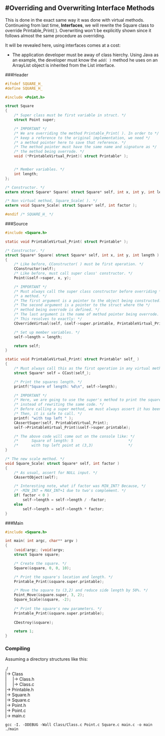 #Overriding and Overwriting Interface Methods
---

This is done in the exact same way it was done with virtual methods. Continueing from last time, **Interfaces**, we will rewrite the Square class to override Printable_Print( ). Overwriting won't be explicitly shown since it follows almost the same procedure as overriding.

It will be revealed here, using interfaces comes at a cost:

* The application developer must be away of class hierchy. Using Java as an example, the developer must know the ```add( )``` method he uses on an ArrayList object is inherited from the List interface. 

###Header

```C
#ifndef SQUARE_H_
#define SQUARE_H_

#include <Point.h>

struct Square
{
	/* Super class must be first variable in struct. */
	struct Point super;

	/* IMPORTANT */
	/* We are overriding the method Printable_Print( ). In order to */
	/* keep a reference to the original implementation, we need */
	/* a method pointer here to save that reference. */
	/* The method pointer must have the same name and signature as */
	/* the method being overrode. */
	void (*PrintableVirtual_Print)( struct Printable* );


	/* Member variables. */
	int length;
};

/* Constructor. */
extern struct Square* Square( struct Square* self, int x, int y, int length );

/* Non virtual method, Square_Scale( ). */
extern void Square_Scale( struct Square* self, int factor );

#endif /* SQUARE_H_ */
```

###Source
 
```C
#include <Square.h>

static void PrintableVirtual_Print( struct Printable* );

/* Constructor. */
struct Square* Square( struct Square* self, int x, int y, int length )
{
	/* Like before, CConstructor( ) must be first operation. */
	CConstructor(self);
	/* Like before, must call super class' constructor. */
	Point(&self->super, x, y);

	/* IMPORTANT */
	/* Must always call the super class constructor before overriding */
	/* a method. */
	/* The first argument is a pointer to the object being constructed. */
	/* The second argument is a pointer to the struct where the */
	/* method being overrode is defined. */
	/* The last argument is the name of method pointer being overrode. */
	/* This resolves to exactly: */
	COverrideVirtual(self, &self->super.printable, PrintableVirtual_Print);

	/* Set up member variables. */
	self->length = length;

	return self;
}

static void PrintableVirtual_Print( struct Printable* self_ )
{
	/* Must always call this as the first operation in any virtual method. */
	struct Square* self = CCast(self_);

	/* Print the squares length. */
	printf("Square of length: %d\n", self->length);

	/* IMPORTANT */
	/* Here, we are going to use the super's method to print the square's location */
	/* instead of rewriting the same code. */
	/* Before calling a super method, we must always assert it has been linked. */
	/* Then, it is safe to call. */
	printf( "with top left " ); 
	CAssertSuper(self, PrintableVirtual_Print);
	self->PrintableVirtual_Print(&self->super.printable);

	/* The above code will come out on the console like: */
	/* 		Square of length: 5 						*/
	/*		with top left point at (3,3)				*/
}

/* The new scale method. */
void Square_Scale( struct Square* self, int factor )
{
	/* As usual, assert for NULL input. */
	CAssertObject(self);

	/* Interesting note, what if factor was MIN_INT? Because, */
	/* -MIN_INT = MAX_INT+1 due to two's complement. */
	if( factor < 0 )
	    self->length = self->length / -factor;
	else
	    self->length = self->length * factor;
}
```

###Main

```C
#include <Square.h>

int main( int argc, char** argv )
{
    (void)argc; (void)argv;
    struct Square square;

    /* Create the square. */
    Square(&square, 0, 0, 10); 

    /* Print the square's location and length. */
    Printable_Print(&square.super.printable);  

    /* Move the square to (3,2) and reduce side length by 50%. */
    Point_Move(&square.super, 3, 2);
    Square_Scale(&square, -2);
    
    /* Print the square's new parameters. */
    Printable_Print(&square.super.printable);  
    
    CDestroy(&square);  

    return 1;
}
```

### Compiling

Assuming a directory structures like this:

./
<br>|-> Class
<br>|&nbsp;&nbsp;&nbsp;&nbsp;&nbsp;|-> Class.h
<br>|&nbsp;&nbsp;&nbsp;&nbsp;&nbsp;|-> Class.c
<br>|-> Printable.h
<br>|-> Square.h
<br>|-> Square.c
<br>|-> Point.h
<br>|-> Point.c
<br>|-> main.c

```
gcc -I. -DDEBUG -Wall Class/Class.c Point.c Square.c main.c -o main
./main
```